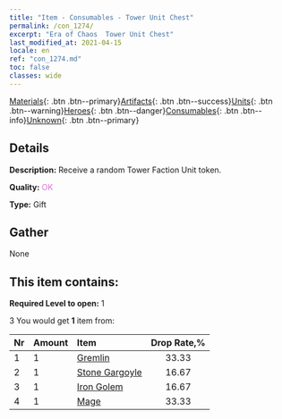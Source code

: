 ```yaml
---
title: "Item - Consumables - Tower Unit Chest"
permalink: /con_1274/
excerpt: "Era of Chaos  Tower Unit Chest"
last_modified_at: 2021-04-15
locale: en
ref: "con_1274.md"
toc: false
classes: wide
---
```

 [Materials](/Items/){: .btn .btn--primary}[Artifacts](/Items/Artifacts/){: .btn .btn--success}[Units](/Items/Units/){: .btn .btn--warning}[Heroes](/Items/Heroes/){: .btn .btn--danger}[Consumables](/Items/Consumables/){: .btn .btn--info}[Unknown](/Items/Unknown/){: .btn .btn--primary}

## Details
 **Description:** Receive a random Tower Faction Unit token.

 **Quality:** <span style="color: #DA70D6">OK</span>

 **Type:** Gift

## Gather

  None

## This item contains:

 **Required Level to open:** 1

 3 You would get **1** item  from:

  | Nr | Amount |     Item    | Drop Rate,% |
  |:---|:-------|:------------|:---------:|
  | 1 | 1 | [Gremlin](/Items/unt_235/) | 33.33 | 
  | 2 | 1 | [Stone Gargoyle](/Items/unt_236/) | 16.67 | 
  | 3 | 1 | [Iron Golem](/Items/unt_237/) | 16.67 | 
  | 4 | 1 | [Mage](/Items/unt_238/) | 33.33 | 
